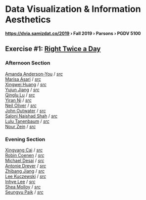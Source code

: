 # Data Visualization & Information Aesthetics
**https://dvia.samizdat.co/2019 › Fall 2019 › Parsons › PGDV 5100**


## Exercise #1: [Right Twice a Day](./1.mapping-time)

### Afternoon Section
[Amanda Anderson-You](https://dvia.samizdat.co/2019/work/amandersonyou/1.mapping-time)
/ *[src](https://github.com/amandersonyou/dvia-2019/tree/master/1.mapping-time)*  
[Marisa Asari](https://dvia.samizdat.co/2019/work/marisaruizasari/1.mapping-time)
/ *[src](https://github.com/marisaruizasari/dvia-2019/tree/master/1.mapping-time)*  
[Xingwei Huang](https://dvia.samizdat.co/2019/work/Xingwei726/1.mapping-time)
/ *[src](https://github.com/Xingwei726/dvia-2019/tree/master/1.mapping-time)*  
[Yujun Jiang](https://dvia.samizdat.co/2019/work/yujunmjiang/1.mapping-time)
/ *[src](https://github.com/yujunmjiang/dvia-2019/tree/master/1.mapping-time)*  
[Qinglu Lu](https://dvia.samizdat.co/2019/work/tongtongluu/1.mapping-time)
/ *[src](https://github.com/tongtongluu/dvia-2019/tree/master/1.mapping-time)*  
[Yiran Ni](https://dvia.samizdat.co/2019/work/yiranni/1.mapping-time)
/ *[src](https://github.com/yiranni/dvia-2019/tree/master/1.mapping-time)*  
[Neil Oliver](https://dvia.samizdat.co/2019/work/neil-oliver/1.mapping-time)
/ *[src](https://github.com/neil-oliver/dvia-2019/tree/master/1.mapping-time)*  
[John Outwater](https://dvia.samizdat.co/2019/work/joutwater/1.mapping-time)
/ *[src](https://github.com/joutwater/dvia-2019/tree/master/1.mapping-time)*  
[Saloni Naishad Shah](https://dvia.samizdat.co/2019/work/salonieshah/1.mapping-time)
/ *[src](https://github.com/salonieshah/dvia-2019/tree/master/1.mapping-time)*  
[Lulu Tanenbaum](https://dvia.samizdat.co/2019/work/lulujordanna/1.mapping-time)
/ *[src](https://github.com/lulujordanna/dvia-2019/tree/master/1.mapping-time)*  
[Nour Zein](https://dvia.samizdat.co/2019/work/nourzein/1.mapping-time)
/ *[src](https://github.com/nourzein/dvia-2019/tree/master/1.mapping-time)*  

### Evening Section

[Xingyang Cai](https://dvia.samizdat.co/2019/work/caixingyang1228/1.mapping-time)
/ *[src](https://github.com/caixingyang1228/dvia-2019/tree/master/1.mapping-time)*  
[Robin Coenen](https://dvia.samizdat.co/2019/work/robincoenen/1.mapping-time)
/ *[src](https://github.com/robincoenen/dvia-2019/tree/master/1.mapping-time)*  
[Michael Desai](https://dvia.samizdat.co/2019/work/mi-desai/1.mapping-time)
/ *[src](https://github.com/mi-desai/dvia-2019/tree/master/1.mapping-time)*  
[Antonie Dreyer](https://dvia.samizdat.co/2019/work/acdreyer/1.mapping-time)
/ *[src](https://github.com/acdreyer/dvia-2019/tree/master/1.mapping-time)*  
[Zhibang Jiang](https://dvia.samizdat.co/2019/work/gitacoco/1.mapping-time)
/ *[src](https://github.com/gitacoco/dvia-2019/tree/master/1.mapping-time)*  
[Lee Kuczewski](https://dvia.samizdat.co/2019/work/leeallennyc/1.mapping-time)
/ *[src](https://github.com/leeallennyc/dvia-2019/tree/master/1.mapping-time)*  
[Inhye Lee](https://dvia.samizdat.co/2019/work/InhyeLee-Data1.mapping-time)
/ *[src](https://github.com/InhyeLee-Data/dvia-2019/tree/master/1.mapping-time)*  
[Shea Molloy](https://dvia.samizdat.co/2019/work/papermashea/1.mapping-time)
/ *[src](https://github.com/papermashea/dvia-2019/tree/master/1.mapping-time)*  
[Seungyu Paik](https://dvia.samizdat.co/2019/work/jotnajoa1.mapping-time)
/ *[src](https://github.com/jotnajoa/dvia-2019/tree/master/1.mapping-time)*  
